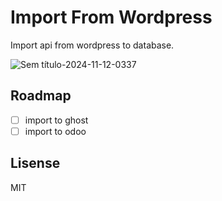 # Import From Wordpress

Import api from wordpress to database.

![Sem título-2024-11-12-0337](https://github.com/user-attachments/assets/76b77976-ccf6-4358-87b4-6b9db13930c2)


## Roadmap

- [ ] import to ghost
- [ ] import to odoo

## Lisense

MIT
